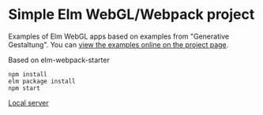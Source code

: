 # Simple Elm WebGL/Webpack project
Examples of Elm WebGL apps based on examples from "Generative Gestaltung". You can [view the examples online on the project page](https://tilmans.github.io/elm-webgl-generative-gestaltung/).

Based on elm-webpack-starter

    npm install
    elm package install
    npm start
    
[Local server](http://localhost:8080)

